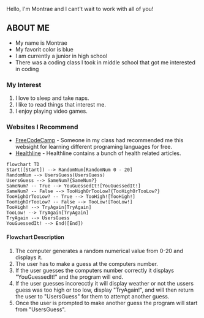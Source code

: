 Hello, I'm Montrae and I cant't wait to work with all of you!

## **ABOUT ME**

* My name is Montrae  
* My favorit color is blue  
* I am currently a junior in high school  
* There was a coding class I took in middle school that got me interested in coding  

### **My Interest**

1. I love to sleep and take naps.  
2. I like to read things that interest me.  
3. I enjoy playing video games.
     
### **Websites I Recommend**

- [FreeCodeCamp](https://www.freecodecamp.org/) - Someone in my class had recommended me this websight for learning different programing languages for free.  
- [Healthline](https://www.healthline.com/m) - Healthline contains a bunch of health related articles.  


```mermaid
flowchart TD
Start([Start]) --> RandomNum[RandomNum 0 - 20]
RandomNum --> UsersGuess(UsersGuess)
UsersGuess --> SameNum?{SameNum?}
SameNum? -- True --> YouGuessedIt![YouGuessedIt!]
SameNum? -- False --> TooHighOrTooLow?{TooHighOrTooLow?}
TooHighOrTooLow? -- True --> TooHigh![TooHigh!]
TooHighOrTooLow? -- False --> TooLow![TooLow!]
TooHigh! --> TryAgain[TryAgain]
TooLow! --> TryAgain[TryAgain]
TryAgain --> UsersGuess
YouGuessedIt! --> End([End])
```
#### **Flowchart Description**

1. The computer generates a random numerical value from 0-20 and displays it.  
2. The user has to make a guess at the computers number.
3. If the user guesses the computers number correctly it displays "YouGuessedIt!" and the program will end.
4. If the user guesses incorecctly it will display weather or not the ussers guess was too high or too low, display "TryAgain!", and will then return the user to "UsersGuess" for them to attempt another guess.  
5. Once the user is prompted to make another guess the program will start from "UsersGuess".
